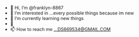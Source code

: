 - 👋 Hi, I’m @franklyn-8867
- 👀 I’m interested in ...every possible things because im new  
- 🌱 I’m currently learning new things   
- 💞️ 
- 📫 How to reach me ...DS669534@GMAIL.COM

<!---
franklyn-8867/dreams-8867 is a ✨ special ✨ repository because its `README.md` (this file) appears on your GitHub profile.
You can click the Preview link to take a look at your changes.
--->

